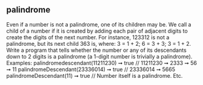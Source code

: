 ## palindrome

Even if a number is not a palindrome, one of its children may be. We call a child of a number if it is created by adding each pair of adjacent digits to create the digits of the next number.
For instance, 123312 is not a palindrome, but its next child 363 is, where: 3 = 1 + 2; 6 = 3 + 3; 3 = 1 + 2.
Write a program that tells whether the number or any of its descendants down to 2 digits is a palindrome (a 1-digit number is trivially a palindrome).
Examples:
palindromedescendant(11211230) ➞ true
// 11211230 ➞ 2333 ➞ 56 ➞ 11
palindromeDescendant(23336014) ➞ true
// 23336014 ➞ 5665
palindromeDescendant(11) ➞ true
// Number itself is a palindrome.
Etc.
